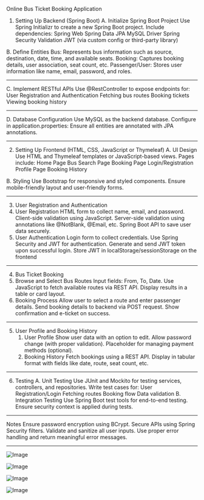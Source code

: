 Online Bus Ticket Booking Application 
1. Setting Up Backend (Spring Boot)
  A. Initialize Spring Boot Project
 Use Spring Initializr to create a new Spring Boot project.
  Include dependencies:
    Spring Web
   Spring Data JPA
   MySQL Driver
   Spring Security
   Validation
   JWT (via custom config or third-party library)

B. Define Entities
  Bus: Represents bus information such as source, destination, date, time, and available seats.
  Booking: Captures booking details, user association, seat count, etc.
  Passenger/User: Stores user information like name, email, password, and roles.

-----------------------------------------------------------------------------------------
C. Implement RESTful APIs
  Use @RestController to expose endpoints for:
  User Registration and Authentication
  Fetching bus routes
  Booking tickets
  Viewing booking history
  
-----------------------------------------------------------------
D. Database Configuration
  Use MySQL as the backend database.
  Configure in application.properties:
  Ensure all entities are annotated with JPA annotations.

------------------------------------------------------------

2. Setting Up Frontend (HTML, CSS, JavaScript or Thymeleaf)
  A. UI Design
      Use HTML and Thymeleaf templates or JavaScript-based views.
      Pages include:
      Home Page
      Bus Search Page
      Booking Page
      Login/Registration
      Profile Page
      Booking History

B. Styling
  Use Bootstrap for responsive and styled components.
  Ensure mobile-friendly layout and user-friendly forms.

------------------------------------------------

3. User Registration and Authentication
  1. User Registration
      HTML form to collect name, email, and password.
      Client-side validation using JavaScript.
      Server-side validation using annotations like @NotBlank, @Email, etc.
      Spring Boot API to save user data securely.
2. User Authentication
    Login form to collect credentials.
    Use Spring Security and JWT for authentication.
    Generate and send JWT token upon successful login.
    Store JWT in localStorage/sessionStorage on the frontend

--------------------------------------------------------

4. Bus Ticket Booking
1. Browse and Select Bus Routes
    Input fields: From, To, Date.
    Use JavaScript to fetch available routes via REST API.
    Display results in a table or card layout.
2. Booking Process
    Allow user to select a route and enter passenger details.
    Send booking details to backend via POST request.
    Show confirmation and e-ticket on success.

---------------------------------------------
5. User Profile and Booking History
    1. User Profile
      Show user data with an option to edit.
      Allow password change (with proper validation).
      Placeholder for managing payment methods (optional).
    2. Booking History
      Fetch bookings using a REST API.
      Display in tabular format with fields like date, route, seat count, etc.

---------------------------------------------------------
6. Testing
    A. Unit Testing
      Use JUnit and Mockito for testing services, controllers, and repositories.
      Write test cases for:
      User Registration/Login
      Fetching routes
      Booking flow
      Data validation
    B. Integration Testing
      Use Spring Boot test tools for end-to-end testing.
      Ensure security context is applied during tests.

------------------------------------------------
Notes
  Ensure password encryption using BCrypt.
  Secure APIs using Spring Security filters.
  Validate and sanitize all user inputs.
  Use proper error handling and return meaningful error messages.

-------------------------------------------------------

![Image](https://github.com/user-attachments/assets/93e71fb9-31f0-4d51-a1d6-48841c007e0f)

![Image](https://github.com/user-attachments/assets/c9ac083a-6ec0-46ef-857a-6c2965a0fac9)

![Image](https://github.com/user-attachments/assets/a18033c6-d920-4629-a774-62b493ffd68f)

![Image](https://github.com/user-attachments/assets/84ad4278-0c3b-488f-964a-6b2add48b446)



